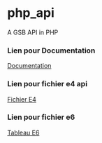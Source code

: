# php_api
A GSB API in PHP
<h3>Lien pour Documentation</h3>
<a href="https://drive.google.com/file/d/1xz4RBgo3l_J6yD9rrfd0V6FW05zBVJK6/view?usp=sharing">Documentation</a>
<h3></h3>
<h3>Lien pour fichier e4 api</h3>
<a href="https://drive.google.com/file/d/1P4JVTqVEMghOpX9IaGicCVDo9ZRllOC-/view?usp=sharing">Fichier E4</a>
<h3>Lien pour fichier e6</h3>
<a href="https://drive.google.com/file/d/1_sCZe7UPoLzwSDktYMBEpWbyFH2LElnp/view">Tableau E6</a>
<h3></h3>
